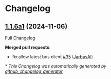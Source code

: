 # Changelog

## [1.1.6a1](https://github.com/OpenVoiceOS/ovos-PHAL-plugin-wifi-setup/tree/1.1.6a1) (2024-11-06)

[Full Changelog](https://github.com/OpenVoiceOS/ovos-PHAL-plugin-wifi-setup/compare/1.1.5...1.1.6a1)

**Merged pull requests:**

- fix:allow latest bus client [\#35](https://github.com/OpenVoiceOS/ovos-PHAL-plugin-wifi-setup/pull/35) ([JarbasAl](https://github.com/JarbasAl))



\* *This Changelog was automatically generated by [github_changelog_generator](https://github.com/github-changelog-generator/github-changelog-generator)*

